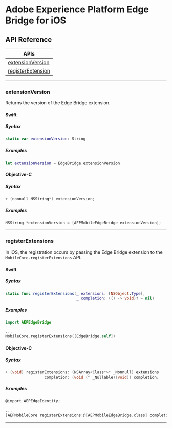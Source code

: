 # Adobe Experience Platform Edge Bridge for iOS

## API Reference

| APIs                                           		|
| ---------------------------------------------- |
| [extensionVersion](#extensionversion)	|
| [registerExtension](#registerextension)	|

------

### extensionVersion
Returns the version of the Edge Bridge extension.

#### Swift

##### Syntax
```swift
static var extensionVersion: String
```

##### Examples
```swift
let extensionVersion = EdgeBridge.extensionVersion
```

#### Objective-C

##### Syntax
```objectivec
+ (nonnull NSString*) extensionVersion;
```

##### Examples
```objectivec
NSString *extensionVersion = [AEPMobileEdgeBridge extensionVersion];
```

------

### registerExtensions
In iOS, the registration occurs by passing the Edge Bridge extension to the `MobileCore.registerExtensions` API.

#### Swift

##### Syntax
```swift
static func registerExtensions(_ extensions: [NSObject.Type], 
                               _ completion: (() -> Void)? = nil)
```

##### Examples
```swift
import AEPEdgeBridge

...
MobileCore.registerExtensions([EdgeBridge.self])
```

#### Objective-C

##### Syntax
```objectivec
+ (void) registerExtensions: (NSArray<Class*>* _Nonnull) extensions 
                 completion: (void (^ _Nullable)(void)) completion;
```

##### Examples
```objectivec
@import AEPEdgeIdentity;

...
[AEPMobileCore registerExtensions:@[AEPMobileEdgeBridge.class] completion:nil];
```

------